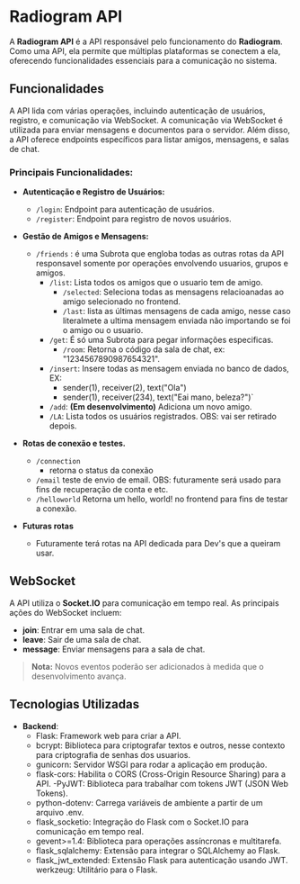 # Radiogram API

A **Radiogram API** é a API responsável pelo funcionamento do **Radiogram**. Como uma API, ela permite que múltiplas plataformas se conectem a ela, oferecendo funcionalidades essenciais para a comunicação no sistema.

## Funcionalidades

A API lida com várias operações, incluindo autenticação de usuários, registro, e comunicação via WebSocket. A comunicação via WebSocket é utilizada para enviar mensagens e documentos para o servidor. Além disso, a API oferece endpoints específicos para listar amigos, mensagens, e salas de chat.

### Principais Funcionalidades:

- **Autenticação e Registro de Usuários:**
    - `/login`: Endpoint para autenticação de usuários.
    - `/register`: Endpoint para registro de novos usuários.

- **Gestão de Amigos e Mensagens:**
    - `/friends` : é uma Subrota que engloba todas as outras rotas da API responsavel somente por operações envolvendo usuarios, grupos e amigos.
        - `/list`: Lista todos os amigos que o usuario tem de amigo.
            - `/selected`: Seleciona todas as mensagens relacioanadas ao amigo selecionado no frontend.
            - `/last`: lista as últimas mensagens de cada amigo, nesse caso literalmete a ultima mensagem enviada não importando se foi o amigo ou o usuario.
        - `/get`: É só uma Subrota para pegar informações especificas.
            - `/room`: Retorna o código da sala de chat, ex: "1234567890987654321".
        - `/insert`: Insere todas as mensagem enviada no banco de dados, EX: 
            - sender(1), receiver(2), text("Ola") 
            - sender(1), receiver(234), text("Eai mano, beleza?")`
        - `/add`: **(Em desenvolvimento)** Adiciona um novo amigo.
        - `/LA`: Lista todos os usuários registrados. OBS: vai ser retirado depois.

- **Rotas de conexão e testes.**
    - `/connection`
        - retorna o status da conexão
    - `/email`
        teste de envio de email. OBS: futuramente será usado para fins de recuperação de conta e etc.
    - `/helloworld`
        Retorna um hello, world! no frontend para fins de testar a conexão.

- **Futuras rotas**
    - Futuramente terá rotas na API dedicada para Dev's que a queiram usar.

## WebSocket

A API utiliza o **Socket.IO** para comunicação em tempo real. As principais ações do WebSocket incluem:

- **join**: Entrar em uma sala de chat.
- **leave**: Sair de uma sala de chat.
- **message**: Enviar mensagens para a sala de chat.

> **Nota:** Novos eventos poderão ser adicionados à medida que o desenvolvimento avança.

## Tecnologias Utilizadas

- **Backend**:
    - Flask: Framework web para criar a API.
    - bcrypt: Biblioteca para criptografar textos e outros, nesse contexto para criptografia de senhas dos usuarios.
    - gunicorn: Servidor WSGI para rodar a aplicação em produção.
    - flask-cors: Habilita o CORS (Cross-Origin Resource Sharing) para a API.
    -PyJWT: Biblioteca para trabalhar com tokens JWT (JSON Web Tokens).
    - python-dotenv: Carrega variáveis de ambiente a partir de um arquivo .env.
    - flask_socketio: Integração do Flask com o Socket.IO para comunicação em tempo real.
    - gevent>=1.4: Biblioteca para operações assíncronas e multitarefa.
    - flask_sqlalchemy: Extensão para integrar o SQLAlchemy ao Flask.
    - flask_jwt_extended: Extensão Flask para autenticação usando JWT.
    werkzeug: Utilitário para o Flask.

<!-- ## Como Contribuir

Se você deseja contribuir para o projeto, fique à vontade para fazer um fork e enviar pull requests. Qualquer contribuição será muito bem-vinda! -->

<!-- ## Mini mundo

Confira o projeto [Minimundo](https://github.com/Matheus07B/Radiogram.api/docs/mini-mundo/README.md), que é parte do mesmo ecossistema.

## Diagrama de classe - OK

Aqui vai estar o [diagrama de classe](https://github.com/Matheus07B/Radiogram.api/docs/diagrama-de-classes/README.md). -->
